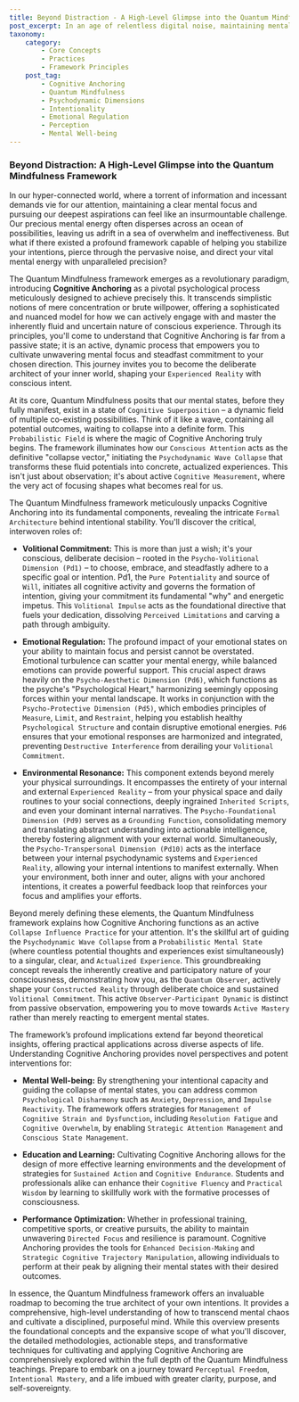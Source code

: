 ```yaml
---
title: Beyond Distraction - A High-Level Glimpse into the Quantum Mindfulness Framework
post_excerpt: In an age of relentless digital noise, maintaining mental focus and pursuing our goals can feel like a constant struggle. The Quantum Mindfulness framework introduces Cognitive Anchoring, not just as a concept of concentration, but as a dynamic process to stabilize intentions, cut through distraction, and precisely direct your inner world. Discover how this framework empowers you to actively shape your consciousness and manifest your chosen reality.
taxonomy:
    category:
        - Core Concepts
        - Practices
        - Framework Principles
    post_tag:
        - Cognitive Anchoring
        - Quantum Mindfulness
        - Psychodynamic Dimensions
        - Intentionality
        - Emotional Regulation
        - Perception
        - Mental Well-being
---
```

### Beyond Distraction: A High-Level Glimpse into the Quantum Mindfulness Framework

In our hyper-connected world, where a torrent of information and incessant demands vie for our attention, maintaining a clear mental focus and pursuing our deepest aspirations can feel like an insurmountable challenge. Our precious mental energy often disperses across an ocean of possibilities, leaving us adrift in a sea of overwhelm and ineffectiveness. But what if there existed a profound framework capable of helping you stabilize your intentions, pierce through the pervasive noise, and direct your vital mental energy with unparalleled precision?

The Quantum Mindfulness framework emerges as a revolutionary paradigm, introducing **Cognitive Anchoring** as a pivotal psychological process meticulously designed to achieve precisely this. It transcends simplistic notions of mere concentration or brute willpower, offering a sophisticated and nuanced model for how we can actively engage with and master the inherently fluid and uncertain nature of conscious experience. Through its principles, you'll come to understand that Cognitive Anchoring is far from a passive state; it is an active, dynamic process that empowers you to cultivate unwavering mental focus and steadfast commitment to your chosen direction. This journey invites you to become the deliberate architect of your inner world, shaping your `Experienced Reality` with conscious intent.

At its core, Quantum Mindfulness posits that our mental states, before they fully manifest, exist in a state of `Cognitive Superposition` – a dynamic field of multiple co-existing possibilities. Think of it like a wave, containing all potential outcomes, waiting to collapse into a definite form. This `Probabilistic Field` is where the magic of Cognitive Anchoring truly begins. The framework illuminates how our `Conscious Attention` acts as the definitive "collapse vector," initiating the `Psychodynamic Wave Collapse` that transforms these fluid potentials into concrete, actualized experiences. This isn't just about observation; it's about active `Cognitive Measurement`, where the very act of focusing shapes what becomes real for us.

The Quantum Mindfulness framework meticulously unpacks Cognitive Anchoring into its fundamental components, revealing the intricate `Formal Architecture` behind intentional stability. You'll discover the critical, interwoven roles of:

*   **Volitional Commitment:** This is more than just a wish; it's your conscious, deliberate decision – rooted in the `Psycho-Volitional Dimension (Pd1)` – to choose, embrace, and steadfastly adhere to a specific goal or intention. Pd1, the `Pure Potentiality` and source of `Will`, initiates all cognitive activity and governs the formation of intention, giving your commitment its fundamental "why" and energetic impetus. This `Volitional Impulse` acts as the foundational directive that fuels your dedication, dissolving `Perceived Limitations` and carving a path through ambiguity.

*   **Emotional Regulation:** The profound impact of your emotional states on your ability to maintain focus and persist cannot be overstated. Emotional turbulence can scatter your mental energy, while balanced emotions can provide powerful support. This crucial aspect draws heavily on the `Psycho-Aesthetic Dimension (Pd6)`, which functions as the psyche's "Psychological Heart," harmonizing seemingly opposing forces within your mental landscape. It works in conjunction with the `Psycho-Protective Dimension (Pd5)`, which embodies principles of `Measure`, `Limit`, and `Restraint`, helping you establish healthy `Psychological Structure` and contain disruptive emotional energies. `Pd6` ensures that your emotional responses are harmonized and integrated, preventing `Destructive Interference` from derailing your `Volitional Commitment`.

*   **Environmental Resonance:** This component extends beyond merely your physical surroundings. It encompasses the entirety of your internal and external `Experienced Reality` – from your physical space and daily routines to your social connections, deeply ingrained `Inherited Scripts`, and even your dominant internal narratives. The `Psycho-Foundational Dimension (Pd9)` serves as a `Grounding Function`, consolidating memory and translating abstract understanding into actionable intelligence, thereby fostering alignment with your external world. Simultaneously, the `Psycho-Transpersonal Dimension (Pd10)` acts as the interface between your internal psychodynamic systems and `Experienced Reality`, allowing your internal intentions to manifest externally. When your environment, both inner and outer, aligns with your anchored intentions, it creates a powerful feedback loop that reinforces your focus and amplifies your efforts.

Beyond merely defining these elements, the Quantum Mindfulness framework explains how Cognitive Anchoring functions as an active `Collapse Influence Practice` for your attention. It's the skillful art of guiding the `Psychodynamic Wave Collapse` from a `Probabilistic Mental State` (where countless potential thoughts and experiences exist simultaneously) to a singular, clear, and `Actualized Experience`. This groundbreaking concept reveals the inherently creative and participatory nature of your consciousness, demonstrating how you, as the `Quantum Observer`, actively shape your `Constructed Reality` through deliberate choice and sustained `Volitional Commitment`. This active `Observer-Participant Dynamic` is distinct from passive observation, empowering you to move towards `Active Mastery` rather than merely reacting to emergent mental states.

The framework’s profound implications extend far beyond theoretical insights, offering practical applications across diverse aspects of life. Understanding Cognitive Anchoring provides novel perspectives and potent interventions for:

*   **Mental Well-being:** By strengthening your intentional capacity and guiding the collapse of mental states, you can address common `Psychological Disharmony` such as `Anxiety`, `Depression`, and `Impulse Reactivity`. The framework offers strategies for `Management of Cognitive Strain and Dysfunction`, including `Resolution Fatigue` and `Cognitive Overwhelm`, by enabling `Strategic Attention Management` and `Conscious State Management`.

*   **Education and Learning:** Cultivating Cognitive Anchoring allows for the design of more effective learning environments and the development of strategies for `Sustained Action` and `Cognitive Endurance`. Students and professionals alike can enhance their `Cognitive Fluency` and `Practical Wisdom` by learning to skillfully work with the formative processes of consciousness.

*   **Performance Optimization:** Whether in professional training, competitive sports, or creative pursuits, the ability to maintain unwavering `Directed Focus` and resilience is paramount. Cognitive Anchoring provides the tools for `Enhanced Decision-Making` and `Strategic Cognitive Trajectory Manipulation`, allowing individuals to perform at their peak by aligning their mental states with their desired outcomes.

In essence, the Quantum Mindfulness framework offers an invaluable roadmap to becoming the true architect of your own intentions. It provides a comprehensive, high-level understanding of how to transcend mental chaos and cultivate a disciplined, purposeful mind. While this overview presents the foundational concepts and the expansive scope of what you'll discover, the detailed methodologies, actionable steps, and transformative techniques for cultivating and applying Cognitive Anchoring are comprehensively explored within the full depth of the Quantum Mindfulness teachings. Prepare to embark on a journey toward `Perceptual Freedom`, `Intentional Mastery`, and a life imbued with greater clarity, purpose, and self-sovereignty.